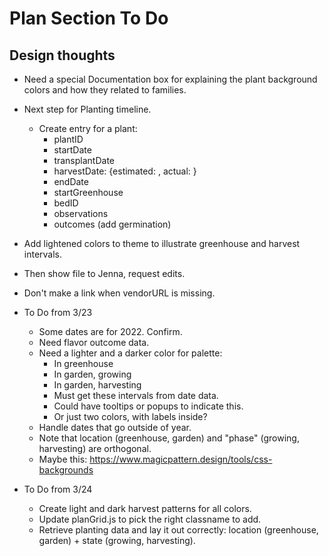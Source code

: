 # Plan Section To Do

## Design thoughts

* Need a special Documentation box for explaining the plant background colors and how they related to families.

* Next step for Planting timeline.
  * Create entry for a plant:
    - plantID
    - startDate
    - transplantDate
    - harvestDate: {estimated: <date>, actual: <date>}
    - endDate
    - startGreenhouse
    - bedID
    - observations
    - outcomes (add germination)

* Add lightened colors to theme to illustrate greenhouse and harvest intervals.
* Then show file to Jenna, request edits. 
* Don't make a link when vendorURL is missing.

* To Do from 3/23 
  - Some dates are for 2022. Confirm.
  - Need flavor outcome data.
  - Need a lighter and a darker color for palette:
    - In greenhouse
    - In garden, growing
    - In garden, harvesting
    - Must get these intervals from date data. 
    - Could have tooltips or popups to indicate this.
    - Or just two colors, with labels inside? 
  - Handle dates that go outside of year. 
  - Note that location (greenhouse, garden) and "phase" (growing, harvesting) are orthogonal. 
  - Maybe this: https://www.magicpattern.design/tools/css-backgrounds

* To Do from 3/24 
  * Create light and dark harvest patterns for all colors. 
  * Update planGrid.js to pick the right classname to add. 
  * Retrieve planting data and lay it out correctly:  location (greenhouse, garden) + state (growing, harvesting).
